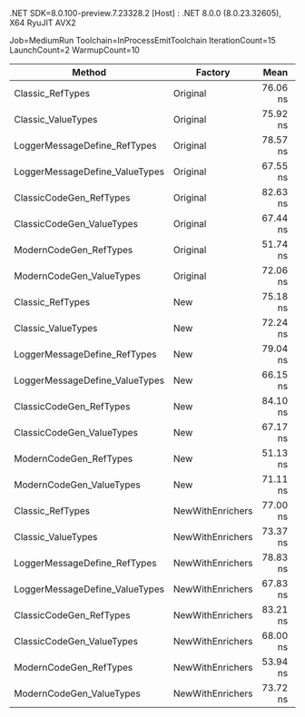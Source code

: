 .NET SDK=8.0.100-preview.7.23328.2
  [Host] : .NET 8.0.0 (8.0.23.32605), X64 RyuJIT AVX2

Job=MediumRun  Toolchain=InProcessEmitToolchain  IterationCount=15
LaunchCount=2  WarmupCount=10

|                         Method |          Factory |     Mean |    Error |   StdDev |   Median |   Gen0 | Allocated |
|------------------------------- |----------------- |---------:|---------:|---------:|---------:|-------:|----------:|
|               Classic_RefTypes |         Original | 76.06 ns | 1.577 ns | 2.262 ns | 75.80 ns | 0.0106 |     112 B |
|             Classic_ValueTypes |         Original | 75.92 ns | 0.487 ns | 0.699 ns | 75.68 ns | 0.0191 |     200 B |
|   LoggerMessageDefine_RefTypes |         Original | 78.57 ns | 0.345 ns | 0.495 ns | 78.51 ns | 0.0068 |      72 B |
| LoggerMessageDefine_ValueTypes |         Original | 67.55 ns | 0.765 ns | 1.097 ns | 67.39 ns | 0.0160 |     168 B |
|        ClassicCodeGen_RefTypes |         Original | 82.63 ns | 0.272 ns | 0.407 ns | 82.64 ns | 0.0068 |      72 B |
|      ClassicCodeGen_ValueTypes |         Original | 67.44 ns | 0.671 ns | 0.983 ns | 67.23 ns | 0.0160 |     168 B |
|         ModernCodeGen_RefTypes |         Original | 51.74 ns | 0.226 ns | 0.310 ns | 51.59 ns |      - |         - |
|       ModernCodeGen_ValueTypes |         Original | 72.06 ns | 0.695 ns | 1.018 ns | 72.08 ns | 0.0160 |     168 B |
|               Classic_RefTypes |              New | 75.18 ns | 0.465 ns | 0.682 ns | 74.96 ns | 0.0106 |     112 B |
|             Classic_ValueTypes |              New | 72.24 ns | 0.684 ns | 1.023 ns | 71.77 ns | 0.0191 |     200 B |
|   LoggerMessageDefine_RefTypes |              New | 79.04 ns | 0.522 ns | 0.765 ns | 78.80 ns | 0.0068 |      72 B |
| LoggerMessageDefine_ValueTypes |              New | 66.15 ns | 1.029 ns | 1.475 ns | 66.22 ns | 0.0160 |     168 B |
|        ClassicCodeGen_RefTypes |              New | 84.10 ns | 1.354 ns | 1.985 ns | 83.27 ns | 0.0068 |      72 B |
|      ClassicCodeGen_ValueTypes |              New | 67.17 ns | 1.115 ns | 1.526 ns | 68.28 ns | 0.0160 |     168 B |
|         ModernCodeGen_RefTypes |              New | 51.13 ns | 0.502 ns | 0.752 ns | 50.86 ns |      - |         - |
|       ModernCodeGen_ValueTypes |              New | 71.11 ns | 0.553 ns | 0.757 ns | 70.97 ns | 0.0160 |     168 B |
|               Classic_RefTypes | NewWithEnrichers | 77.00 ns | 1.636 ns | 2.397 ns | 76.55 ns | 0.0106 |     112 B |
|             Classic_ValueTypes | NewWithEnrichers | 73.37 ns | 1.133 ns | 1.474 ns | 73.33 ns | 0.0191 |     200 B |
|   LoggerMessageDefine_RefTypes | NewWithEnrichers | 78.83 ns | 0.483 ns | 0.693 ns | 78.85 ns | 0.0068 |      72 B |
| LoggerMessageDefine_ValueTypes | NewWithEnrichers | 67.83 ns | 0.229 ns | 0.336 ns | 67.83 ns | 0.0160 |     168 B |
|        ClassicCodeGen_RefTypes | NewWithEnrichers | 83.21 ns | 0.395 ns | 0.578 ns | 82.99 ns | 0.0068 |      72 B |
|      ClassicCodeGen_ValueTypes | NewWithEnrichers | 68.00 ns | 0.640 ns | 0.958 ns | 67.98 ns | 0.0160 |     168 B |
|         ModernCodeGen_RefTypes | NewWithEnrichers | 53.94 ns | 1.883 ns | 2.640 ns | 56.12 ns |      - |         - |
|       ModernCodeGen_ValueTypes | NewWithEnrichers | 73.72 ns | 1.588 ns | 2.278 ns | 73.09 ns | 0.0160 |     168 B |
